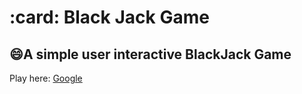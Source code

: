 # :card: Black Jack Game


## :smile:A simple user interactive BlackJack Game 

Play here: <a href="https://www.21jack.netlify.app/" target="_blank">Google</a>
